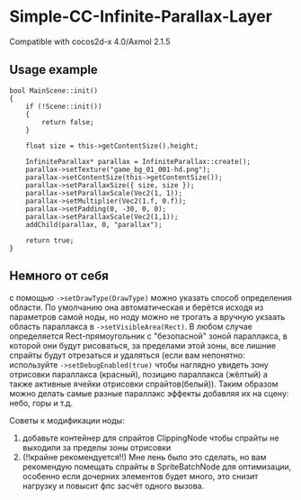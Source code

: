 # Simple-CC-Infinite-Parallax-Layer
Compatible with cocos2d-x 4.0/Axmol 2.1.5

## Usage example
```
bool MainScene::init()
{
    if (!Scene::init())
    {
        return false;
    }

    float size = this->getContentSize().height;

    InfiniteParallax* parallax = InfiniteParallax::create();
    parallax->setTexture("game_bg_01_001-hd.png");
    parallax->setContentSize(this->getContentSize());
    parallax->setParallaxSize({ size, size });
    parallax->setParallaxScale(Vec2(1, 1));
    parallax->setMultiplier(Vec2(1.f, 0.f));
    parallax->setPadding(0, -30, 0, 0);
    parallax->setParallaxScale(Vec2(1,1));
    addChild(parallax, 0, "parallax");

    return true;
}
```

## Немного от себя

с помощью `->setDrawType(DrawType)` можно указать способ определения области. По умолчанию она автоматическая и берётся исходя из параметров самой ноды, но ноду можно не трогать а вручную укзаать область параллакса в `->setVisibleArea(Rect)`. В любом случае определяется Rect-прямоугольник 
с "безопасной" зоной параллакса, в которой они будут рисоваться, за пределами этой зоны, все лишние спрайты будут отрезаться и удаляться (если вам непонятно: используйте `->setDebugEnabled(true)` чтобы наглядно увидеть зону отрисовки параллакса (красный), позицию параллакса (жёлтый) а также активные ячейки отрисовки спрайтов(белый)). Таким образом можно делать самые разные параллакс эффекты добавляя их на сцену: небо, горы и т.д.

Советы к модификации ноды:
1. добавьте контейнер для спрайтов ClippingNode чтобы спрайты не выходили за пределы зоны отрисовки
2. (!!крайне рекомендуется!!) Мне лень было это сделать, но вам рекомендую помещать спрайты в SpriteBatchNode для оптимизации, особенно если дочерних элементов будет много, это снизит нагрузку и повысит фпс засчёт одного вызова.
